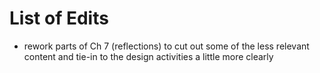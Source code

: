 # List of Edits

- rework parts of Ch 7 (reflections) to cut out some of the less relevant content and tie-in to the design activities a little more clearly
